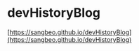 # devHistoryBlog
[https://sangbeo.github.io/devHistoryBlog](https://sangbeo.github.io/devHistoryBlog)


